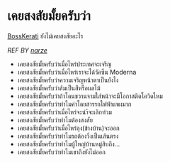 # เคยสงสัยมั้ยครับว่า
[BossKerati](https://www.youtube.com/c/BossKerati/videos) ยังไม่เคยสงสัยอะไร

*REF BY [narze](https://github.com/narze/DaiMai)*

- เคยสงสัยมั้ยครับว่าเมื่อไหร่ประเทศจะเจริญ
- เคยสงสัยมั้ยครับว่าเมื่อไหร่เราจะได้วัคซีน Moderna
- เคยสงสัยมั้ยครับว่าความเจริญหน้าตาเป็นยังไง
- เคยสงสัยมั้ยครับว่าส้มเป็นสีหรือผลไม้
- เคยสงสัยมั้ยครับว่าถ้าโดนขวานจามใส่หน้าจะมีโอกาสติดโควิดไหม
- เคยสงสัยมั้ยครับว่าทำไมค่าโดยสารรถไฟฟ้าแพงมาก
- เคยสงสัยมั้ยครับว่าเมื่อไหร่จะนำ้จะเลิกท่วม
- เคยสงสัยมั้ยครับว่าทำไมต้องสงสัย
- เคยสงสัยมั้ยครับว่าเมื่อไหร่ลุง(ข้างบ้าน)จะออก
- เคยสงสัยมั้ยครับว่าทำไมรถต้องวิ่งเป็นเส้นตรง
- เคยสงสัยมั้ยครับว่าทำไมผู้ใหญ่บ้านหมู่สิบถึง...
- เคยสงสัยมั้ยครับว่าทำไมเขาถึงยังไม่ออก


<!-- แนะนำ pr โดยดูบรรทัดต่อจากคนที่ pr ล่าสุดนะครับจะได้ไม่เกิดการ conflict 🙏 -->

